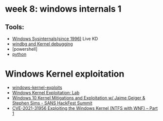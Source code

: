 # week 8: windows internals 1


## Tools:
- [Windows Sysinternals(since 1996)]()
Live KD
- [windbg and Kernel debugging]()
- [powershell]
- [python]()



 # Windows Kernel exploitation
 - [windows-kernel-exploits](https://github.com/SecWiki/windows-kernel-exploits)
 - [Windows Kernel Exploitation: Lab](https://fluidattacks.com/blog/windows-kernel-debugging/)
 - [Windows 10 Kernel Mitigations and Exploitation w/ Jaime Geiger & Stephen Sims - SANS HackFest Summit](https://www.youtube.com/watch?v=7O5WV3T32qE)
 - [CVE-2021-31956 Exploiting the Windows Kernel (NTFS with WNF) – Part 1](https://research.nccgroup.com/2021/07/15/cve-2021-31956-exploiting-the-windows-kernel-ntfs-with-wnf-part-1/)
